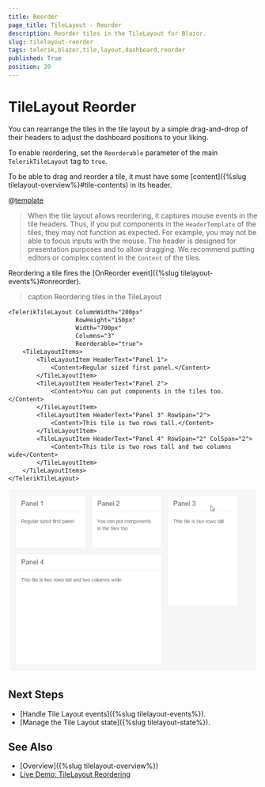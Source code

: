 ```yaml
---
title: Reorder
page_title: TileLayout - Reorder
description: Reorder tiles in the TileLayout for Blazor.
slug: tilelayout-reorder
tags: telerik,blazor,tile,layout,dashboard,reorder
published: True
position: 20
---
```


# TileLayout Reorder

You can rearrange the tiles in the tile layout by a simple drag-and-drop of their headers to adjust the dashboard positions to your liking.

To enable reordering, set the `Reorderable` parameter of the main `TelerikTileLayout` tag to `true`.

To be able to drag and reorder a tile, it must have some [content]({%slug tilelayout-overview%}#tile-contents) in its header.

@[template](/_contentTemplates/tilelayout/basics.md#resizing-reordering-logic)

> When the tile layout allows reordering, it captures mouse events in the tile headers. Thus, if you put components in the `HeaderTemplate` of the tiles, they may not function as expected. For example, you may not be able to focus inputs with the mouse. The header is designed for presentation purposes and to allow dragging. We recommend putting editors or complex content in the `Content` of the tiles.

Reordering a tile fires the [OnReorder event]({%slug tilelayout-events%}#onreorder).

>caption Reordering tiles in the TileLayout

````CSHTML
<TelerikTileLayout ColumnWidth="200px"
                   RowHeight="150px"
                   Width="700px"
                   Columns="3"
                   Reorderable="true">
    <TileLayoutItems>
        <TileLayoutItem HeaderText="Panel 1">
            <Content>Regular sized first panel.</Content>
        </TileLayoutItem>
        <TileLayoutItem HeaderText="Panel 2">
            <Content>You can put components in the tiles too.</Content>
        </TileLayoutItem>
        <TileLayoutItem HeaderText="Panel 3" RowSpan="2">
            <Content>This tile is two rows tall.</Content>
        </TileLayoutItem>
        <TileLayoutItem HeaderText="Panel 4" RowSpan="2" ColSpan="2">
            <Content>This tile is two rows tall and two columns wide</Content>
        </TileLayoutItem>
    </TileLayoutItems>
</TelerikTileLayout>
````

![reorder tiles](images/tilelayout-reordering-overview.gif)


## Next Steps

* [Handle Tile Layout events]({%slug tilelayout-events%}).
* [Manage the Tile Layout state]({%slug tilelayout-state%}).


## See Also

* [Overview]({%slug tilelayout-overview%})
* [Live Demo: TileLayout Reordering](https://demos.telerik.com/blazor-ui/tilelayout/reordering)
